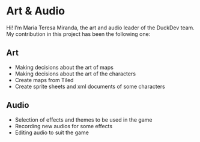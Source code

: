 # Art & Audio

Hi! I’m Maria Teresa Miranda, the art and audio leader of the DuckDev team. My contribution in this project has been the following one:

## Art

- Making decisions about the art of maps
- Making decisions about the art of the characters
- Create maps from Tiled
- Create sprite sheets and xml documents of some characters




## Audio 

- Selection of effects and themes to be used in the game
- Recording new audios for some effects
- Editing audio to suit the game
